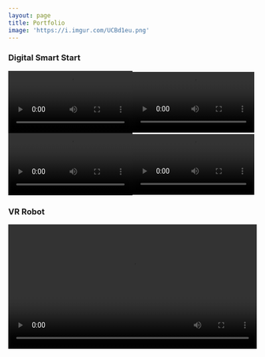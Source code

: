 ```yaml
---
layout: page
title: Portfolio
image: 'https://i.imgur.com/UCBd1eu.png'
---
```


### Digital Smart Start
<video width="50%" controls autoplay loop>
<source src="https://i.imgur.com/az277l6.mp4" type="video/mp4">
</video><video width="49%" controls autoplay loop>
<source src="https://i.imgur.com/VY3JlL1.mp4" type="video/mp4">
</video><video width="50%" controls autoplay loop>
<source src="https://i.imgur.com/etgNe5m.mp4" type="video/mp4">
</video><video width="49%" controls autoplay loop>
<source src="https://i.imgur.com/XzpUPBu.mp4" type="video/mp4">
</video>

### VR Robot
<video width="100%" controls autoplay loop>
<source src="https://i.imgur.com/p7oAcHL.mp4" type="video/mp4">
</video>
